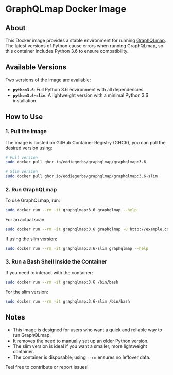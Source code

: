 # GraphQLmap Docker Image

## About
This Docker image provides a stable environment for running [GraphQLmap](https://github.com/swisskyrepo/GraphQLmap). The latest versions of Python cause errors when running GraphQLmap, so this container includes Python 3.6 to ensure compatibility.

## Available Versions
Two versions of the image are available:
- **`python3.6`**: Full Python 3.6 environment with all dependencies.
- **`python3.6-slim`**: A lightweight version with a minimal Python 3.6 installation.

## How to Use

### **1. Pull the Image**
The image is hosted on GitHub Container Registry (GHCR), you can pull the desired version using:
```sh
# Full version
sudo docker pull ghcr.io/eddiegerbs/graphqlmap/graphqlmap:3.6

# Slim version
sudo docker pull ghcr.io/eddiegerbs/graphqlmap/graphqlmap:3.6-slim
```

### **2. Run GraphQLmap**
To use GraphQLmap, run:
```sh
sudo docker run --rm -it graphqlmap:3.6 graphqlmap --help
```
For an actual scan:
```sh
sudo docker run --rm -it graphqlmap:3.6 graphqlmap -u http://example.com/graphql
```

If using the slim version:
```sh
sudo docker run --rm -it graphqlmap:3.6-slim graphqlmap --help
```

### **3. Run a Bash Shell Inside the Container**
If you need to interact with the container:
```sh
sudo docker run --rm -it graphqlmap:3.6 /bin/bash
```
For the slim version:
```sh
sudo docker run --rm -it graphqlmap:3.6-slim /bin/bash
```

## Notes
- This image is designed for users who want a quick and reliable way to run GraphQLmap.
- It removes the need to manually set up an older Python version.
- The slim version is ideal if you want a smaller, more lightweight container.
- The container is disposable; using `--rm` ensures no leftover data.

Feel free to contribute or report issues!

